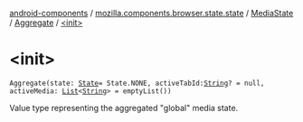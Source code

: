 [android-components](../../../index.md) / [mozilla.components.browser.state.state](../../index.md) / [MediaState](../index.md) / [Aggregate](index.md) / [&lt;init&gt;](./-init-.md)

# &lt;init&gt;

`Aggregate(state: `[`State`](../-state/index.md)` = State.NONE, activeTabId: `[`String`](https://kotlinlang.org/api/latest/jvm/stdlib/kotlin/-string/index.html)`? = null, activeMedia: `[`List`](https://kotlinlang.org/api/latest/jvm/stdlib/kotlin.collections/-list/index.html)`<`[`String`](https://kotlinlang.org/api/latest/jvm/stdlib/kotlin/-string/index.html)`> = emptyList())`

Value type representing the aggregated "global" media state.

